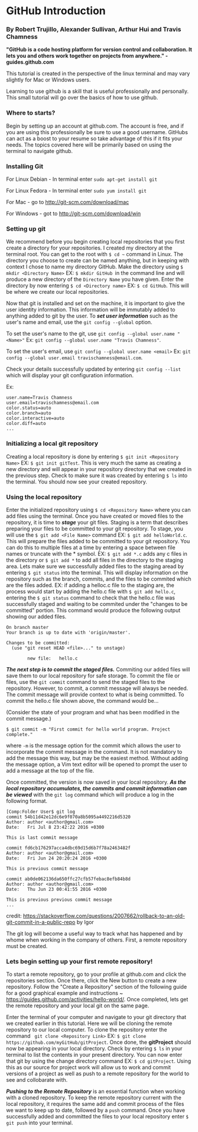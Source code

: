 # GitHub Introduction

### By Robert Trujillo, Alexander Sullivan, Arthur Hui and Travis Chamness

****"GitHub is a code hosting platform for version control and collaboration. It lets you and others work together on projects from anywhere." - guides.github.com****

This tutorial is created in the perspective of the linux terminal and may vary slightly for Mac or Windows users.

Learning to use github is a skill that is useful professionally and personally. This small tutorial will go over the basics of how to use github.

### Where to starts?

Begin by setting up an account at github.com. The account is free, and if you are using this professionally be sure to use a good username. GitHubs can act as a boost to your resume so take advantage of this if it fits your needs. The topics covered here will be primarily based on using the terminal to navigate github. 

### Installing Git

For Linux Debian - In terminal enter ```sudo apt-get install git```

For Linux Fedora - In terminal enter ```sudo yum install git```

For Mac - go to http://git-scm.com/download/mac

For Windows - got to http://git-scm.com/download/win

### Setting up git

We recommend before you begin creating local repositories that you first create a directory for your repositories. I created my directory at the terminal root. You can get to the root with ```$ cd ~``` command in Linux. The directory you choose to create can be named anything, but in keeping with context I chose to name my directory GitHub. Make the directory using ```$ mkdir <Directory Name>```  EX: ```$ mkdir GitHub ```in the command line and will produce a new directory of the ```Directory Name``` you have given. Enter the directory by now entering ```$ cd <Directory name>``` EX: ```$ cd GitHub```. This will be where we create our local repositories. 

Now that git is installed and set on the machine, it is important to give the user identity information. This information will be immutably added to anything added to git by the user. To ***set user information*** such as the user's name and email, use the ```git config --global``` option. 

To set the user's name to the git, use ```git config --global user.name "<Name>"``` 
Ex: ```git config --global user.name "Travis Chamness"```. 

To set the user's email, use ```git config --global user.name <email>```
Ex: ```git config --global user.email travischamness@email.com```.

Check your details successfully updated by entering ```git config --list``` which will display your git configuration information.

Ex:
```
user.name=Travis Chamness
user.email=travischamness@email.com
color.status=auto
color.branch=auto
color.interactive=auto
color.diff=auto
...
```

### Initializing a local git repository

Creating a local repository is done by entering ```$ git init <Repository Name>``` EX: ```$ git init gitTest```.  This is very much the same as creating a new directory and will appear in your repository directory that we created in the previous step. Check to make sure it was created by entering ```$ ls``` into the terminal. You should now see your created repository.

### Using the local repository

Enter the initialized repository using ```$ cd <Repository Name>``` where you can add files using the terminal. Once you have created or moved files to the repository, it is time to ***stage*** your git files. Staging is a term that describes preparing your files to be committed to your git repository. To stage, you will use the ```$ git add <File Name>``` command EX: ```$ git add helloWorld.c```. This will prepare the files added to be committed to your git repository. You can do this to multiple files at a time by entering a space between file names or truncate with the * symbol. EX: ```$ git add *.c``` adds any c files in the directory or ```$ git add *``` to add all files in the directory to the staging area. Lets make sure we successfully added files to the staging aread by entering ```$ git status``` into the terminal. This will display information on the repository such as the branch, commits, and the files to be commited which are the files added. EX: if adding a helloc.c file to the staging are, the process would start by adding the hello.c file with ```$ git add hello.c```, entering the ```$ git status``` command to check that the hello.c file was successfully staged and waiting to be commited under the "changes to be committed" portion. This command would produce the following output showing our added files.
```
On branch master
Your branch is up to date with 'origin/master'.

Changes to be committed:
  (use "git reset HEAD <file>..." to unstage)

        new file:   hello.c
```

***The next step is to commit the staged files.*** Commiting our added files will save them to our local repository for safe storage. To commit the file or files, use the ```git commit``` command to send the staged files to the repository. However, to commit, a commit message will always be needed. The commit message will provide context to what is being committed. To commit the hello.c file shown above, the command would be...

(Consider the state of your program and what has been modified in the commit message.)

```$ git commit -m "First commit for hello world program. Project complete."```

where ```-m``` is the message option for the commit which allows the user to incorporate the commit message in the command.  It is not mandatory to add the message this way, but may be the easiest method. Without adding the message option, a Vim text editor will be opened to prompt the user to add a message at the top of the file. 

Once committed, the version is now saved in your local repository. ***As the local repository accumulates, the commits and commit information can be viewed*** with the ```git log``` command which will produce a log in the following format.

```
[Comp:Folder User$ git log
commit 54b11d42e12dc6e9f070a8b5095a4492216d5320
Author: author <author@gmail.com>
Date:   Fri Jul 8 23:42:22 2016 +0300

This is last commit message

commit fd6cb176297acca4dbc69d15d6b7f78a2463482f
Author: author <author@gmail.com>
Date:   Fri Jun 24 20:20:24 2016 +0300

This is previous commit message

commit ab0de062136da650ffc27cfb57febac8efb84b8d
Author: author <author@gmail.com>
Date:   Thu Jun 23 00:41:55 2016 +0300

This is previous previous commit message
...
```
credit: https://stackoverflow.com/questions/2007662/rollback-to-an-old-git-commit-in-a-public-repo by Igor

The git log will become a useful way to track what has happened and by whome when working in the company of others. First, a remote repository must be created.

### Lets begin setting up your first remote repository! 

To start a remote repository, go to your profile at github.com and click the repositories section. Once there, click the New button to create a new repository. Follow the "Create a Repository" section of the following guide for a good graphical example and instructions ~ https://guides.github.com/activities/hello-world/. Once completed, lets get the remote repository and your local git on the same page.

Enter the terminal of your computer and navigate to your git directory that we created earlier in this tutorial. Here we will be cloning the remote repository to our local computer. To clone the repository enter the command ``` git clone <Repository Link>``` EX: ```$ git clone https://github.com/myGitHub/gitProject```. Once done, the ****gitProject**** should now be appearing in your local directory. Check by entering ```$ ls``` in your terminal to list the contents in your present directory. You can now enter that git by using the change directory command EX: ```$ cd gitProject```. Using this as our source for project work will allow us to work and commit versions of a project as well as push to a remote repository for the world to see and collobarate with.

***Pushing to the Remote Repository*** is an essential function when working with a cloned repository. To keep the remote repository current with the local repository, it requires the same add and commit process of the files we want to keep up to date, followed by a ```push``` command. Once you have successfully added and committed the files to your local repository enter ```$ git push``` into your terminal.

